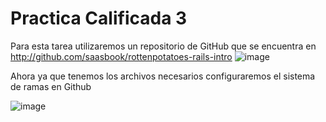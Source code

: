 # Practica Calificada 3 
Para esta tarea utilizaremos un repositorio de GitHub que se encuentra en http://github.com/saasbook/rottenpotatoes-rails-intro
![image](https://github.com/peg1163/CC3S2/assets/92898224/7a5a5555-1998-444a-87af-0af20e572f51) 

Ahora ya que tenemos los archivos necesarios configuraremos el sistema de ramas en Github

![image](https://github.com/peg1163/CC3S2/assets/92898224/619b7790-dba6-46f6-9420-92590a5c0683)

